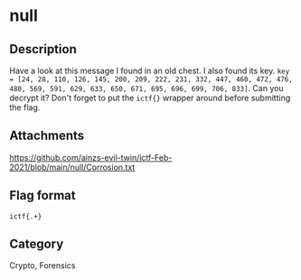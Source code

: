 # null

## Description

Have a look at this message I found in an old chest. I also found its key. `key = [24, 28, 110, 126, 145, 200, 209, 222, 231, 332, 447, 460, 472, 476, 480, 569, 591, 629, 633, 650, 671, 695, 696, 699, 706, 833]`. Can you decrypt it? Don't forget to put the `ictf{}` wrapper around before submitting the flag.

## Attachments
 
https://github.com/ainzs-evil-twin/ictf-Feb-2021/blob/main/null/Corrosion.txt  

## Flag format

`ictf{.+}`

## Category

Crypto, Forensics
